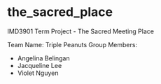# the_sacred_place
 IMD3901 Term Project - The Sacred Meeting Place

Team Name: Triple Peanuts
Group Members:
- Angelina Belingan
- Jacqueline Lee
- Violet Nguyen